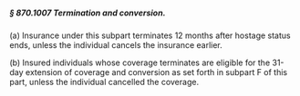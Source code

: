 ##### § 870.1007 Termination and conversion. #####

(a) Insurance under this subpart terminates 12 months after hostage status ends, unless the individual cancels the insurance earlier.

(b) Insured individuals whose coverage terminates are eligible for the 31-day extension of coverage and conversion as set forth in subpart F of this part, unless the individual cancelled the coverage.